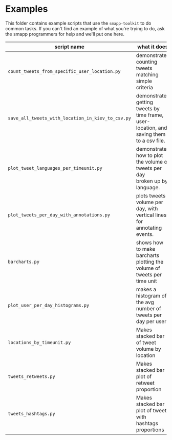 # Examples
This folder contains example scripts that use the `smapp-toolkit` to do common tasks. If you can't find an example of what you're trying to do, ask the smapp programmers for help and we'll put one here.

| script name | what it does |
|-------------|--------------|
| `count_tweets_from_specific_user_location.py` | demonstrates counting tweets matching simple criteria |
| `save_all_tweets_with_location_in_kiev_to_csv.py` | demonstrates getting tweets by time frame, user-location, and saving them to a csv file. |
| `plot_tweet_languages_per_timeunit.py` | demonstrates how to plot the volume of tweets per day<br/> broken up by language. |
| `plot_tweets_per_day_with_annotations.py` | plots tweets volume per day, with vertical lines<br> for annotating events. |
| `barcharts.py` | shows how to make barcharts plotting the volume of tweets per time unit |
| `plot_user_per_day_histograms.py` | makes a histogram of the avg number of tweets per day per user |
| `locations_by_timeunit.py` | Makes stacked bar of tweet volume by location |
| `tweets_retweets.py` | Makes stacked bar plot of retweet proportion |
| `tweets_hashtags.py` | Makes stacked bar plot of tweets with hashtags proportions |